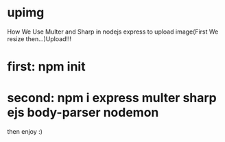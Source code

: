 # upimg
How We Use Multer and Sharp in nodejs express to upload image(First We resize then...)Upload!!! 

# first:  npm init
# second:  npm i express multer sharp ejs body-parser nodemon
then enjoy :)
